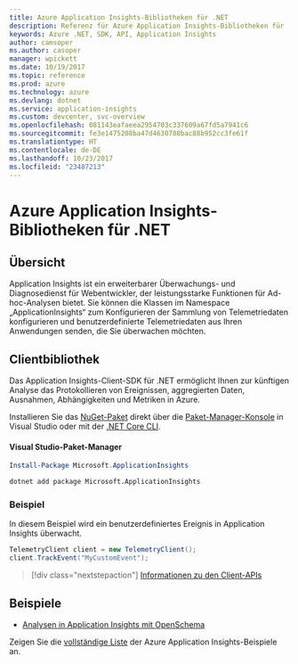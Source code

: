 ```yaml
---
title: Azure Application Insights-Bibliotheken für .NET
description: Referenz für Azure Application Insights-Bibliotheken für .NET
keywords: Azure .NET, SDK, API, Application Insights
author: camsoper
ms.author: casoper
manager: wpickett
ms.date: 10/19/2017
ms.topic: reference
ms.prod: azure
ms.technology: azure
ms.devlang: dotnet
ms.service: application-insights
ms.custom: devcenter, svc-overview
ms.openlocfilehash: 081143eafaeea2954703c337609a67fd5a7941c6
ms.sourcegitcommit: fe3e1475208ba47d4630788bac88b952cc3fe61f
ms.translationtype: HT
ms.contentlocale: de-DE
ms.lasthandoff: 10/23/2017
ms.locfileid: "23487213"
---
```

# <a name="azure-application-insights-libraries-for-net"></a>Azure Application Insights-Bibliotheken für .NET

## <a name="overview"></a>Übersicht

Application Insights ist ein erweiterbarer Überwachungs- und Diagnosedienst für Webentwickler, der leistungsstarke Funktionen für Ad-hoc-Analysen bietet. Sie können die Klassen im Namespace „ApplicationInsights“ zum Konfigurieren der Sammlung von Telemetriedaten konfigurieren und benutzerdefinierte Telemetriedaten aus Ihren Anwendungen senden, die Sie überwachen möchten.

## <a name="client-library"></a>Clientbibliothek

Das Application Insights-Client-SDK für .NET ermöglicht Ihnen zur künftigen Analyse das Protokollieren von Ereignissen, aggregierten Daten, Ausnahmen, Abhängigkeiten und Metriken in Azure.

Installieren Sie das [NuGet-Paket](https://www.nuget.org/packages/Microsoft.ApplicationInsights ) direkt über die [Paket-Manager-Konsole][PackageManager] in Visual Studio oder mit der [.NET Core CLI][DotNetCLI].

#### <a name="visual-studio-package-manager"></a>Visual Studio-Paket-Manager

```powershell
Install-Package Microsoft.ApplicationInsights 
```

```bash
dotnet add package Microsoft.ApplicationInsights 
```

### <a name="example"></a>Beispiel

In diesem Beispiel wird ein benutzerdefiniertes Ereignis in Application Insights überwacht.

```csharp
TelemetryClient client = new TelemetryClient();
client.TrackEvent("MyCustomEvent");
```

> [!div class="nextstepaction"]
> [Informationen zu den Client-APIs](/dotnet/api/overview/azure/insights/client)



## <a name="samples"></a>Beispiele

- [Analysen in Application Insights mit OpenSchema](https://azure.microsoft.com/resources/samples/guidance-appinsights-openschema/)

Zeigen Sie die [vollständige Liste](https://azure.microsoft.com/resources/samples/?service=application-insights&platform=dotnet) der Azure Application Insights-Beispiele an.

[PackageManager]: https://docs.microsoft.com/nuget/tools/package-manager-console
[DotNetCLI]: https://docs.microsoft.com/dotnet/core/tools/dotnet-add-package
